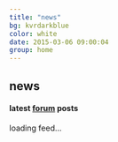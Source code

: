 ```yaml
---
title: "news"
bg: kvrdarkblue
color: white
date: 2015-03-06 09:00:04
group: home
---
```


## news

#### latest [forum](http://www.kvraudio.com/forum/viewforum.php?f=163) posts

<div id="forumRssData" class="rssdata">
    <ul class="rss-items"></ul>
    <div class="rss-loading">loading feed...</div>
</div>


<script>
$().ready(function () {
    installRssLoader('http://www.kvraudio.com/forum/feed.php?f=163', 'forumRssData', 9);
  });
</script>
